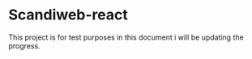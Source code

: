 # Scandiweb-react
This project is for test purposes
in this document i will be updating the progress.

